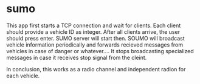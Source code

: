 # sumo

This app first starts a TCP connection and wait for clients. Each client should provide a vehicle ID as integer. After all clients arrive, the user should press enter.
SUMO server will start then. SOUMO will broadcast vehicle information periodically and forwards recieved messages from vehicles in case of danger or whatever....
It stops broadcasting specialized messages in case it receives stop signal from the cleint.

In conclusion, this works as a radio channel and independent radion for each vehicle.
